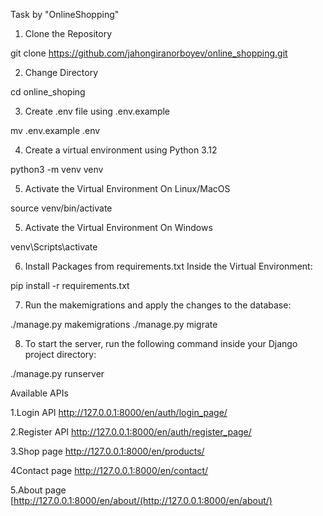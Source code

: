 Task by "OnlineShopping"
1. Clone the Repository

git clone https://github.com/jahongiranorboyev/online_shopping.git

2. Change Directory

cd online_shoping

3. Create .env file using .env.example

mv .env.example .env

4. Create a virtual environment using Python 3.12

python3 -m venv venv 

5. Activate the Virtual Environment On Linux/MacOS

source venv/bin/activate

5. Activate the Virtual Environment On Windows

venv\Scripts\activate

6. Install Packages from requirements.txt Inside the Virtual Environment:

pip install -r requirements.txt

7. Run the makemigrations and apply the changes to the database:

./manage.py makemigrations
./manage.py migrate

8. To start the server, run the following command inside your Django project directory:

./manage.py runserver

Available APIs

1.Login API http://127.0.0.1:8000/en/auth/login_page/

2.Register API http://127.0.0.1:8000/en/auth/register_page/

3.Shop page http://127.0.0.1:8000/en/products/

4Contact page http://127.0.0.1:8000/en/contact/

5.About page [http://127.0.0.1:8000/en/about/(http://127.0.0.1:8000/en/about/)
